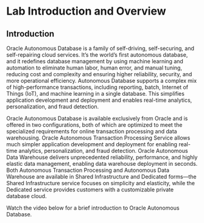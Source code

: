 # Lab Introduction and Overview #

## Introduction ##
Oracle Autonomous Database is a family of self-driving, self-securing, and self-repairing cloud services. It’s the world’s first autonomous database, and it redefines database management by using machine learning and automation to eliminate human labor, human error, and manual tuning, reducing cost and complexity and ensuring higher reliability, security, and more operational efficiency. Autonomous Database supports a complex mix of high-performance transactions, including reporting, batch, Internet of Things (IoT), and machine learning in a single database. This simplifies application development and deployment and enables real-time analytics, personalization, and fraud detection.

Oracle Autonomous Database is available exclusively from Oracle and is offered in two configurations, both of which are optimized to meet the specialized requirements for online transaction processing and data warehousing. Oracle Autonomous Transaction Processing Service allows much simpler application development and deployment for enabling real-time analytics, personalization, and fraud detection. Oracle Autonomous Data Warehouse delivers unprecedented reliability, performance, and highly elastic data management, enabling data warehouse deployment in seconds. Both Autonomous Transaction Processing and Autonomous Data Warehouse are available in Shared Infrastructure and Dedicated forms—the Shared Infrastructure service focuses on simplicity and elasticity, while the Dedicated service provides customers with a customizable private database cloud.

Watch the video below for a brief introduction to Oracle Autonomous Database.

[](youtube:OZIl-pj_CE)



